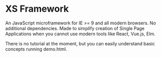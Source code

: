 # XS Framework

An JavaScript microframework for IE >= 9 and all modern browsers. No additional dependencies. Made to simplify creation of Single Page Applications when you cannot use modern tools like React, Vue.js, Elm.

There is no tutorial at the moment, but you can easily understand basic concepts running demo.html.